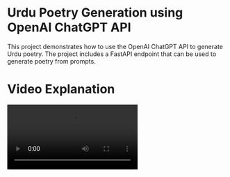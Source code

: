 # Urdu Poetry Generation using OpenAI ChatGPT API
This project demonstrates how to use the OpenAI ChatGPT API to generate Urdu poetry. The project includes a FastAPI endpoint that can be used to generate poetry from prompts.


# Video Explanation
![Alt text](media/0302.mp4 "Video Title")



